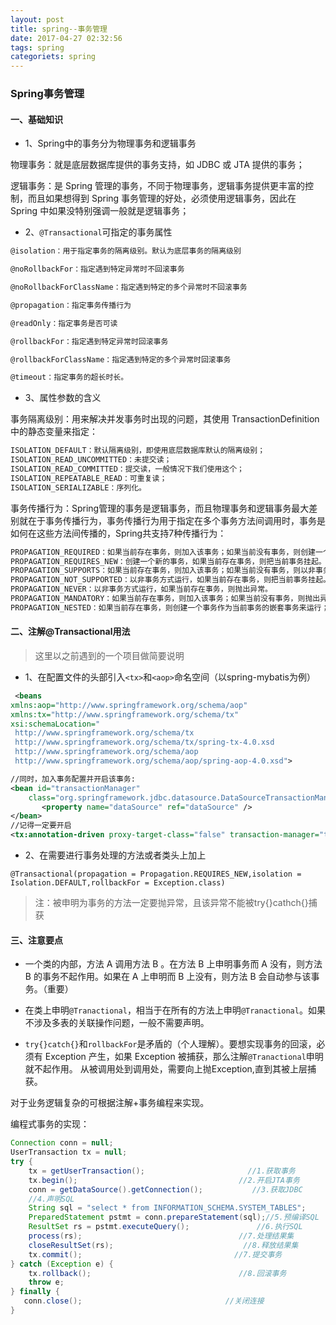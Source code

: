 ```yaml
---
layout: post
title: spring--事务管理
date: 2017-04-27 02:32:56
tags: spring
categoriets: spring
---
```


### Spring事务管理

#### 一、基础知识

- 1、Spring中的事务分为物理事务和逻辑事务

物理事务：就是底层数据库提供的事务支持，如 JDBC 或 JTA 提供的事务；

逻辑事务：是 Spring 管理的事务，不同于物理事务，逻辑事务提供更丰富的控制，而且如果想得到 Spring 事务管理的好处，必须使用逻辑事务，因此在 Spring 中如果没特别强调一般就是逻辑事务；

- 2、`@Transactional`可指定的事务属性
```powershell
@isolation：用于指定事务的隔离级别。默认为底层事务的隔离级别

@noRollbackFor：指定遇到特定异常时不回滚事务

@noRollbackForClassName：指定遇到特定的多个异常时不回滚事务

@propagation：指定事务传播行为

@readOnly：指定事务是否可读

@rollbackFor：指定遇到特定异常时回滚事务

@rollbackForClassName：指定遇到特定的多个异常时回滚事务

@timeout：指定事务的超长时长。
```

<!-- more -->

- 3、属性参数的含义

事务隔离级别：用来解决并发事务时出现的问题，其使用 TransactionDefinition 中的静态变量来指定：

```powershell
ISOLATION_DEFAULT：默认隔离级别，即使用底层数据库默认的隔离级别；
ISOLATION_READ_UNCOMMITTED：未提交读；
ISOLATION_READ_COMMITTED：提交读，一般情况下我们使用这个；
ISOLATION_REPEATABLE_READ：可重复读；
ISOLATION_SERIALIZABLE：序列化。
```

事务传播行为：Spring管理的事务是逻辑事务，而且物理事务和逻辑事务最大差别就在于事务传播行为，事务传播行为用于指定在多个事务方法间调用时，事务是如何在这些方法间传播的，Spring共支持7种传播行为：

```powershell
PROPAGATION_REQUIRED：如果当前存在事务，则加入该事务；如果当前没有事务，则创建一个新的事务。
PROPAGATION_REQUIRES_NEW：创建一个新的事务，如果当前存在事务，则把当前事务挂起。
PROPAGATION_SUPPORTS：如果当前存在事务，则加入该事务；如果当前没有事务，则以非事务的方式继续运行。
PROPAGATION_NOT_SUPPORTED：以非事务方式运行，如果当前存在事务，则把当前事务挂起。
PROPAGATION_NEVER：以非事务方式运行，如果当前存在事务，则抛出异常。
PROPAGATION_MANDATORY：如果当前存在事务，则加入该事务；如果当前没有事务，则抛出异常。
PROPAGATION_NESTED：如果当前存在事务，则创建一个事务作为当前事务的嵌套事务来运行；如果当前没有事务，则该取值等价PROPAGATION_REQUIRED。
```

#### 二、注解@Transactional用法

>这里以之前遇到的一个项目做简要说明

- 1、在配置文件的头部引入`<tx>`和`<aop>`命名空间（以spring-mybatis为例）

```xml
 <beans
xmlns:aop="http://www.springframework.org/schema/aop"
xmlns:tx="http://www.springframework.org/schema/tx"
xsi:schemaLocation="                                          
 http://www.springframework.org/schema/tx                       
 http://www.springframework.org/schema/tx/spring-tx-4.0.xsd                   
 http://www.springframework.org/schema/aop        
 http://www.springframework.org/schema/aop/spring-aop-4.0.xsd">

//同时，加入事务配置并开启该事务:
<bean id="transactionManager"
    class="org.springframework.jdbc.datasource.DataSourceTransactionManager">
       <property name="dataSource" ref="dataSource" />
</bean>
//记得一定要开启
<tx:annotation-driven proxy-target-class="false" transaction-manager="transactionManager"/>
```

- 2、在需要进行事务处理的方法或者类头上加上

`@Transactional(propagation = Propagation.REQUIRES_NEW,isolation = Isolation.DEFAULT,rollbackFor = Exception.class)`

>注：被申明为事务的方法一定要抛异常，且该异常不能被try{}cathch{}捕获


#### 三、注意要点

- 一个类的内部，方法 A 调用方法 B 。在方法 B 上申明事务而 A 没有，则方法 B 的事务不起作用。如果在 A 上申明而 B 上没有，则方法 B 会自动参与该事务。（重要）

- 在类上申明`@Tranactional`，相当于在所有的方法上申明`@Tranactional`。如果不涉及多表的关联操作问题，一般不需要声明。

- `try{}catch{}`和`rollbackFor`是矛盾的（个人理解）。要想实现事务的回滚，必须有 Exception 产生，如果 Exception 被捕获，那么注解`@Tranactional`申明就不起作用。
  从被调用处到调用处，需要向上抛Exception,直到其被上层捕获。

对于业务逻辑复杂的可根据注解+事务编程来实现。

编程式事务的实现：

```java
Connection conn = null;  
UserTransaction tx = null;  
try {  
    tx = getUserTransaction();                       //1.获取事务  
    tx.begin();                                    //2.开启JTA事务  
    conn = getDataSource().getConnection();           //3.获取JDBC  
    //4.声明SQL  
    String sql = "select * from INFORMATION_SCHEMA.SYSTEM_TABLES";  
    PreparedStatement pstmt = conn.prepareStatement(sql);//5.预编译SQL  
    ResultSet rs = pstmt.executeQuery();               //6.执行SQL  
    process(rs);                                   //7.处理结果集  
    closeResultSet(rs);                             //8.释放结果集  
    tx.commit();                                  //7.提交事务  
} catch (Exception e) {  
    tx.rollback();                                 //8.回滚事务  
    throw e;  
} finally {  
   conn.close();                                //关闭连接  
}  
```